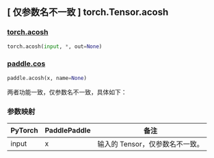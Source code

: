 ## [ 仅参数名不一致 ] torch.Tensor.acosh

### [torch.acosh](https://pytorch.org/docs/stable/generated/torch.acosh.html?highlight=acosh#torch.acosh)

```python
torch.acosh(input, *, out=None)
```

### [paddle.cos](https://www.paddlepaddle.org.cn/documentation/docs/zh/develop/api/paddle/acosh_cn.html)

```python
paddle.acosh(x, name=None)
```

两者功能一致，仅参数名不一致，具体如下：
### 参数映射
| PyTorch    | PaddlePaddle | 备注                                                   |
|------------| ------------ | ------------------------------------------------------ |
| input      | x           |  输入的 Tensor，仅参数名不一致。               |
